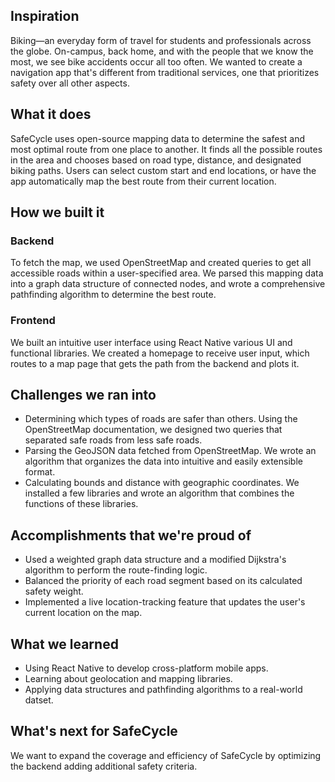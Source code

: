 ## Inspiration
Biking—an everyday form of travel for students and professionals across the globe. On-campus, back home, and with the people that we know the most, we see bike accidents occur all too often. We wanted to create a navigation app that's different from traditional services, one that prioritizes safety over all other aspects.

## What it does
SafeCycle uses open-source mapping data to determine the safest and most optimal route from one place to another. It finds all the possible routes in the area and chooses based on road type, distance, and designated biking paths. Users can select custom start and end locations, or have the app automatically map the best route from their current location.

## How we built it
### Backend
To fetch the map, we used OpenStreetMap and created queries to get all accessible roads within a user-specified area. We parsed this mapping data into a graph data structure of connected nodes, and wrote a comprehensive pathfinding algorithm to determine the best route.

### Frontend
We built an intuitive user interface using React Native various UI and functional libraries. We created a homepage to receive user input, which routes to a map page that gets the path from the backend and plots it.

## Challenges we ran into
- Determining which types of roads are safer than others. Using the OpenStreetMap documentation, we designed two queries that separated safe roads from less safe roads.
- Parsing the GeoJSON data fetched from OpenStreetMap. We wrote an algorithm that organizes the data into intuitive and easily extensible format.
- Calculating bounds and distance with geographic coordinates. We installed a few libraries and wrote an algorithm that combines the functions of these libraries.

## Accomplishments that we're proud of
- Used a weighted graph data structure and a modified Dijkstra's algorithm to perform the route-finding logic.
- Balanced the priority of each road segment based on its calculated safety weight.
- Implemented a live location-tracking feature that updates the user's current location on the map.

## What we learned
- Using React Native to develop cross-platform mobile apps.
- Learning about geolocation and mapping libraries.
- Applying data structures and pathfinding algorithms to a real-world datset.

## What's next for SafeCycle
We want to expand the coverage and efficiency of SafeCycle by optimizing the backend adding additional safety criteria.
